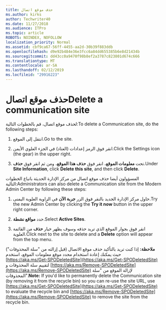 ```yaml
---
title: حذف موقع اتصال
ms.author: kirks
author: Techwriter40
ms.date: 11/27/2018
ms.audience: ITPro
ms.topic: article
ROBOTS: NOINDEX, NOFOLLOW
localization_priority: Normal
ms.assetid: cbf9ca67-56ff-4455-aa2d-30b39f883ddb
ms.openlocfilehash: d9e92b484e36e3fcc6a84dd655385b6e8d21434b
ms.sourcegitcommit: dd43cc0a9470f98b8ef2a3787c823801d674c666
ms.translationtype: MT
ms.contentlocale: ar-SA
ms.lasthandoff: 02/12/2019
ms.locfileid: "29916223"
---
```

# <a name="delete-a-communication-site"></a><span data-ttu-id="cf9d1-102">حذف موقع اتصال</span><span class="sxs-lookup"><span data-stu-id="cf9d1-102">Delete a communication site</span></span>

<span data-ttu-id="cf9d1-103">لحذف موقع اتصال، قم بالخطوات التالية:</span><span class="sxs-lookup"><span data-stu-id="cf9d1-103">To delete a Communication site, do the following steps:</span></span> 
  
1. <span data-ttu-id="cf9d1-104">انتقل إلى الموقع.</span><span class="sxs-lookup"><span data-stu-id="cf9d1-104">Go to the site.</span></span> 
  
2. <span data-ttu-id="cf9d1-105">انقر فوق الرمز إعدادات (العتاد) في الجزء العلوي الأيمن.</span><span class="sxs-lookup"><span data-stu-id="cf9d1-105">Click the Settings icon (the gear) in the upper right.</span></span> 
  
3. <span data-ttu-id="cf9d1-106">تحت **معلومات الموقع**، انقر فوق **حذف هذا الموقع**، ومن ثم انقر فوق **حذف**.</span><span class="sxs-lookup"><span data-stu-id="cf9d1-106">Under **Site Information**, click **Delete this site**, and then click **Delete**.</span></span> 
  
<span data-ttu-id="cf9d1-107">المسؤولون أيضا حذف موقع اتصال من مركز الإدارة الحديثة باتباع الخطوات التالية:</span><span class="sxs-lookup"><span data-stu-id="cf9d1-107">Administrators can also delete a Communication site from the Modern Admin Center by following these steps:</span></span> 
  
1. <span data-ttu-id="cf9d1-108">حاول مركز الإدارة الجديد بالنقر فوق الزر **جربة الآن** في الزاوية العلوية اليمنى.</span><span class="sxs-lookup"><span data-stu-id="cf9d1-108">Try the new Admin Center by clicking the **Try it now** button in the upper right corner.</span></span> 
  
2. <span data-ttu-id="cf9d1-109">حدد **مواقع نشطة**.</span><span class="sxs-lookup"><span data-stu-id="cf9d1-109">Select **Active Sites**.</span></span> 
  
3. <span data-ttu-id="cf9d1-110">انقر فوق بجوار الموقع الذي تريد حذفه وسوف يظهر خيار **حذف** من القائمة العلوية.</span><span class="sxs-lookup"><span data-stu-id="cf9d1-110">Click next to the site to delete and a **Delete** option will appear from the top menu.</span></span> 
  
 <span data-ttu-id="cf9d1-111">**ملاحظة:** إذا كنت تريد بالتأكيد حذف موقع الاتصال (قبل إزالته من "سلة المحذوفات") حيث يمكنك إعادة استخدام محدد موقع معلومات الموقع، استخدم [https://aka.ms/Get-SPODeletedSite](https://aka.ms/Get-SPODeletedSite) لتقييم سلة المحذوفات و [https://aka.ms/Remove-SPODeletedSite](https://aka.ms/Remove-SPODeletedSite) لإزالة الموقع من "سلة المحذوفات".</span><span class="sxs-lookup"><span data-stu-id="cf9d1-111">**Note:** If you'd like to permanently delete the Communication site (by removing it from the recycle bin) so you can re-use the site URL, use [https://aka.ms/Get-SPODeletedSite](https://aka.ms/Get-SPODeletedSite) to evaluate the recycle bin and [https://aka.ms/Remove-SPODeletedSite](https://aka.ms/Remove-SPODeletedSite) to remove the site from the recycle bin.</span></span> 
  

